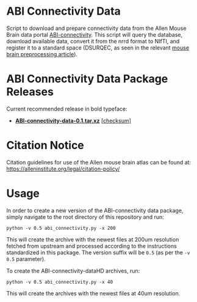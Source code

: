 
# ABI Connectivity Data

Script to download and prepare connectivity data from the Allen Mouse Brain data portal [ABI-connectivity](http://connectivity.brain-map.org/). This script will query the database, download available data, convert it from the nrrd format to NIfTI, and register it to a standard space (DSURQEC, as seen in the relevant [mouse brain preprocessing article](https://www.biorxiv.org/content/10.1101/619650v2)).

# ABI Connectivity Data Package Releases

Current recommended release in bold typeface:

* **[ABI-connectivity-data-0.1.tar.xz](http://chymera.eu/distfiles/ABI-connectivity-data-0.1.tar.xz)** \[[checksum](http://chymera.eu/distfiles/ABI-connectivity-data-0.1.tar.xz)\]

# Citation Notice

Citation guidelines for use of the Allen mouse brain atlas can be found at: https://alleninstitute.org/legal/citation-policy/


# Usage

In order to create a new version of the ABI-connectivity data package, simply navigate to the root directory of this repository and run:

```
python -v 0.5 abi_connectivity.py -x 200
```

This will create the archive with the newest files at 200um resolution fetched from upstream and processed according to the instructions standardized in this package.
The version suffix will be `0.5` (as per the `-v 0.5` parameter).  

To create the ABI-connectivity-dataHD archives, run:

```
python -v 0.5 abi_connectivity.py -x 40
```
This will create the archives with the newest files at 40um resolution.

